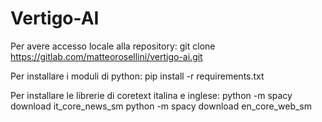 # Vertigo-AI

Per avere accesso locale alla repository:
git clone https://gitlab.com/matteorosellini/vertigo-ai.git

Per installare i moduli di python:
pip install -r requirements.txt

Per installare le librerie di coretext italina e inglese:
python -m spacy download it_core_news_sm
python -m spacy download en_core_web_sm


